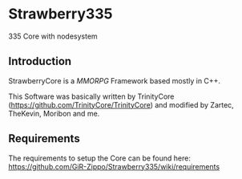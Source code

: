 # Strawberry335
335 Core with nodesystem

## Introduction

StrawberryCore is a *MMORPG* Framework based mostly in C++.

This Software was basically written by TrinityCore (https://github.com/TrinityCore/TrinityCore)
and modified by Zartec, TheKevin, Moribon and me.


## Requirements

The requirements to setup the Core can be found here:
https://github.com/GiR-Zippo/Strawberry335/wiki/requirements


